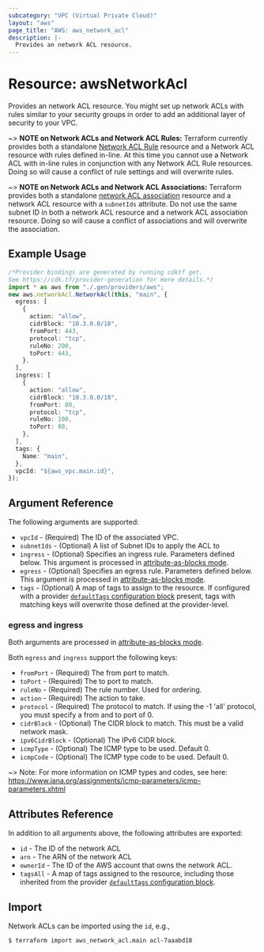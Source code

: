 ```yaml
---
subcategory: "VPC (Virtual Private Cloud)"
layout: "aws"
page_title: "AWS: aws_network_acl"
description: |-
  Provides an network ACL resource.
---
```


# Resource: awsNetworkAcl

Provides an network ACL resource. You might set up network ACLs with rules similar
to your security groups in order to add an additional layer of security to your VPC.

\~> **NOTE on Network ACLs and Network ACL Rules:** Terraform currently
provides both a standalone [Network ACL Rule](network_acl_rule.html) resource and a Network ACL resource with rules
defined in-line. At this time you cannot use a Network ACL with in-line rules
in conjunction with any Network ACL Rule resources. Doing so will cause
a conflict of rule settings and will overwrite rules.

\~> **NOTE on Network ACLs and Network ACL Associations:** Terraform provides both a standalone [network ACL association](network_acl_association.html)
resource and a network ACL resource with a `subnetIds` attribute. Do not use the same subnet ID in both a network ACL
resource and a network ACL association resource. Doing so will cause a conflict of associations and will overwrite the association.

## Example Usage

```typescript
/*Provider bindings are generated by running cdktf get.
See https://cdk.tf/provider-generation for more details.*/
import * as aws from "./.gen/providers/aws";
new aws.networkAcl.NetworkAcl(this, "main", {
  egress: [
    {
      action: "allow",
      cidrBlock: "10.3.0.0/18",
      fromPort: 443,
      protocol: "tcp",
      ruleNo: 200,
      toPort: 443,
    },
  ],
  ingress: [
    {
      action: "allow",
      cidrBlock: "10.3.0.0/18",
      fromPort: 80,
      protocol: "tcp",
      ruleNo: 100,
      toPort: 80,
    },
  ],
  tags: {
    Name: "main",
  },
  vpcId: "${aws_vpc.main.id}",
});

```

## Argument Reference

The following arguments are supported:

* `vpcId` - (Required) The ID of the associated VPC.
* `subnetIds` - (Optional) A list of Subnet IDs to apply the ACL to
* `ingress` - (Optional) Specifies an ingress rule. Parameters defined below.
  This argument is processed in [attribute-as-blocks mode](https://www.terraform.io/docs/configuration/attr-as-blocks.html).
* `egress` - (Optional) Specifies an egress rule. Parameters defined below.
  This argument is processed in [attribute-as-blocks mode](https://www.terraform.io/docs/configuration/attr-as-blocks.html).
* `tags` - (Optional) A map of tags to assign to the resource. If configured with a provider [`defaultTags` configuration block](https://registry.terraform.io/providers/hashicorp/aws/latest/docs#default_tags-configuration-block) present, tags with matching keys will overwrite those defined at the provider-level.

### egress and ingress

Both arguments are processed in [attribute-as-blocks mode](https://www.terraform.io/docs/configuration/attr-as-blocks.html).

Both `egress` and `ingress` support the following keys:

* `fromPort` - (Required) The from port to match.
* `toPort` - (Required) The to port to match.
* `ruleNo` - (Required) The rule number. Used for ordering.
* `action` - (Required) The action to take.
* `protocol` - (Required) The protocol to match. If using the -1 'all'
  protocol, you must specify a from and to port of 0.
* `cidrBlock` - (Optional) The CIDR block to match. This must be a
  valid network mask.
* `ipv6CidrBlock` - (Optional) The IPv6 CIDR block.
* `icmpType` - (Optional) The ICMP type to be used. Default 0.
* `icmpCode` - (Optional) The ICMP type code to be used. Default 0.

\~> Note: For more information on ICMP types and codes, see here: https://www.iana.org/assignments/icmp-parameters/icmp-parameters.xhtml

## Attributes Reference

In addition to all arguments above, the following attributes are exported:

* `id` - The ID of the network ACL
* `arn` - The ARN of the network ACL
* `ownerId` - The ID of the AWS account that owns the network ACL.
* `tagsAll` - A map of tags assigned to the resource, including those inherited from the provider [`defaultTags` configuration block](https://registry.terraform.io/providers/hashicorp/aws/latest/docs#default_tags-configuration-block).

## Import

Network ACLs can be imported using the `id`, e.g.,

```console
$ terraform import aws_network_acl.main acl-7aaabd18
```
